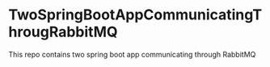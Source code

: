 # TwoSpringBootAppCommunicatingThrougRabbitMQ
This repo contains two spring boot app communicating through RabbitMQ
